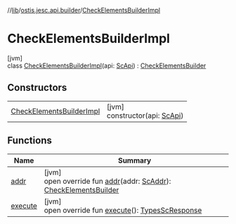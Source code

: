 //[lib](../../../index.md)/[ostis.jesc.api.builder](../index.md)/[CheckElementsBuilderImpl](index.md)

# CheckElementsBuilderImpl

[jvm]\
class [CheckElementsBuilderImpl](index.md)(api: [ScApi](../../ostis.jesc.api/-sc-api/index.md)) : [CheckElementsBuilder](../-check-elements-builder/index.md)

## Constructors

| | |
|---|---|
| [CheckElementsBuilderImpl](-check-elements-builder-impl.md) | [jvm]<br>constructor(api: [ScApi](../../ostis.jesc.api/-sc-api/index.md)) |

## Functions

| Name | Summary |
|---|---|
| [addr](addr.md) | [jvm]<br>open override fun [addr](addr.md)(addr: [ScAddr](../../ostis.jesc.client.model.addr/-sc-addr/index.md)): [CheckElementsBuilder](../-check-elements-builder/index.md) |
| [execute](execute.md) | [jvm]<br>open override fun [execute](execute.md)(): [TypesScResponse](../../ostis.jesc.client.model.response/-types-sc-response/index.md) |
